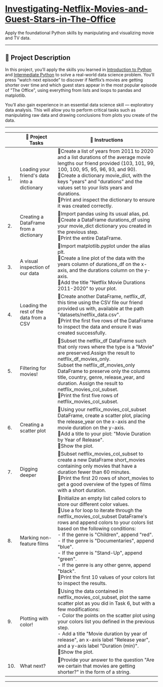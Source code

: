 # [Investigating-Netflix-Movies-and-Guest-Stars-in-The-Office](https://app.datacamp.com/learn/projects/entertainment-data)
Apply the foundational Python skills by manipulating and visualizing movie and TV data.


--------

## 📌 Project Description
In this project, you’ll apply the skills you learned in [Introduction to Python](https://app.datacamp.com/learn/courses/intro-to-python-for-data-science) and [Intermediate Python](https://app.datacamp.com/learn/courses/intermediate-python) to solve a real-world data science problem. You’ll press “watch next episode” to discover if Netflix’s movies are getting shorter over time and which guest stars appear in the most popular episode of "The Office", using everything from lists and loops to pandas and matplotlib.

You’ll also gain experience in an essential data science skill — exploratory data analysis. This will allow you to perform critical tasks such as manipulating raw data and drawing conclusions from plots you create of the data. 

--------



||🎯 Project Tasks|:memo: Instructions|
|--|--|--|
|1.| Loading your friend's data into a dictionary|🔶Create a list of years from 2011 to 2020 and a list durations of the average movie lengths our friend provided (103, 101, 99, 100, 100, 95, 95, 96, 93, and 90).<br>🔶Create a dictionary movie_dict, with the keys "years" and "durations" and the values set to your lists years and durations.<br>🔶Print and inspect the dictionary to ensure it was created correctly.|
|2.| Creating a DataFrame from a dictionary|🔶Import pandas using its usual alias, pd.<br>🔶Create a DataFrame durations_df using your movie_dict dictionary you created in the previous step.<br>🔶Print the entire DataFrame.|
|3.| A visual inspection of our data|🔶Import matplotlib.pyplot under the alias plt.<br>🔶Create a line plot of the data with the years column of durations_df on the x-axis, and the durations column on the y-axis.<br>🔶Add the title "Netflix Movie Durations 2011-2020" to your plot.|
|4.| Loading the rest of the data from a CSV|🔶Create another DataFrame, netflix_df, this time using the CSV file our friend provided us with, available at the path "datasets/netflix_data.csv".<br>🔶Print the first five rows of the DataFrame to inspect the data and ensure it was created successfully.|
|5.|Filtering for movies!|🔶Subset the netflix_df DataFrame such that only rows where the type is a "Movie" are preserved.Assign the result to netflix_df_movies_only.<br>Subset the netflix_df_movies_only DataFrame to preserve only the columns title, country, genre, release_year, and duration. Assign the result to netflix_movies_col_subset.<br>🔶Print the first five rows of netflix_movies_col_subset.|
|6.| Creating a scatter plot|🔶Using your netflix_movies_col_subset DataFrame, create a scatter plot, placing the release_year on the x-axis and the movie duration on the y-axis.<br>🔶Add a title to your plot: "Movie Duration by Year of Release".<br>🔶Show the plot.|
|7.| Digging deeper|🔶Subset netflix_movies_col_subset to create a new DataFrame short_movies containing only movies that have a duration fewer than 60 minutes.<br>🔶Print the first 20 rows of short_movies to get a good overview of the types of films with a short duration.|
|8.| Marking non-feature films|🔶Initialize an empty list called colors to store our different color values.<br>🔶Use a for loop to iterate through the netflix_movies_col_subset DataFrame's rows and append colors to your colors list based on the following conditions:<br>- If the genre is "Children", append "red".<br>- If the genre is "Documentaries", append "blue".<br>- If the genre is "Stand-Up", append "green".<br>- If the genre is any other genre, append "black".<br>🔶Print the first 10 values of your colors list to inspect the results.|
|9.| Plotting with color!|🔶Using the data contained in netflix_movies_col_subset, plot the same scatter plot as you did in Task 6, but with a few modifications:<br>- Color the points on the scatter plot using your colors list you defined in the previous step.<br>- Add a title "Movie duration by year of release", an x-axis label "Release year", and a y-axis label "Duration (min)".<br>🔶Show the plot.|
|10.| What next?|🔶Provide your answer to the question "Are we certain that movies are getting shorter?" in the form of a string.|


------
